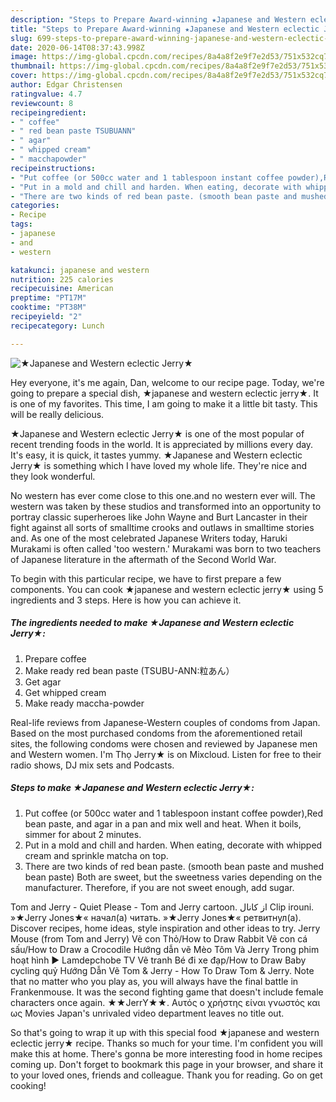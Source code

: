 ```yaml
---
description: "Steps to Prepare Award-winning ★Japanese and Western eclectic Jerry★"
title: "Steps to Prepare Award-winning ★Japanese and Western eclectic Jerry★"
slug: 699-steps-to-prepare-award-winning-japanese-and-western-eclectic-jerry
date: 2020-06-14T08:37:43.998Z
image: https://img-global.cpcdn.com/recipes/8a4a8f2e9f7e2d53/751x532cq70/★japanese-and-western-eclectic-jerry★-recipe-main-photo.jpg
thumbnail: https://img-global.cpcdn.com/recipes/8a4a8f2e9f7e2d53/751x532cq70/★japanese-and-western-eclectic-jerry★-recipe-main-photo.jpg
cover: https://img-global.cpcdn.com/recipes/8a4a8f2e9f7e2d53/751x532cq70/★japanese-and-western-eclectic-jerry★-recipe-main-photo.jpg
author: Edgar Christensen
ratingvalue: 4.7
reviewcount: 8
recipeingredient:
- " coffee"
- " red bean paste TSUBUANN"
- " agar"
- " whipped cream"
- " macchapowder"
recipeinstructions:
- "Put coffee (or 500cc water and 1 tablespoon instant coffee powder),Red bean paste, and agar in a pan and mix well and heat. When it boils, simmer for about 2 minutes."
- "Put in a mold and chill and harden. When eating, decorate with whipped cream and sprinkle matcha on top."
- "There are two kinds of red bean paste. (smooth bean paste and mushed bean paste) Both are sweet, but the sweetness varies depending on the manufacturer. Therefore, if you are not sweet enough, add sugar."
categories:
- Recipe
tags:
- japanese
- and
- western

katakunci: japanese and western 
nutrition: 225 calories
recipecuisine: American
preptime: "PT17M"
cooktime: "PT38M"
recipeyield: "2"
recipecategory: Lunch

---
```



![★Japanese and Western eclectic Jerry★](https://img-global.cpcdn.com/recipes/8a4a8f2e9f7e2d53/751x532cq70/★japanese-and-western-eclectic-jerry★-recipe-main-photo.jpg)

Hey everyone, it's me again, Dan, welcome to our recipe page. Today, we're going to prepare a special dish, ★japanese and western eclectic jerry★. It is one of my favorites. This time, I am going to make it a little bit tasty. This will be really delicious.

★Japanese and Western eclectic Jerry★ is one of the most popular of recent trending foods in the world. It is appreciated by millions every day. It's easy, it is quick, it tastes yummy. ★Japanese and Western eclectic Jerry★ is something which I have loved my whole life. They're nice and they look wonderful.

No western has ever come close to this one.and no western ever will. The western was taken by these studios and transformed into an opportunity to portray classic superheroes like John Wayne and Burt Lancaster in their fight against all sorts of smalltime crooks and outlaws in smalltime stories and. As one of the most celebrated Japanese Writers today, Haruki Murakami is often called &#39;too western.&#39; Murakami was born to two teachers of Japanese literature in the aftermath of the Second World War.


To begin with this particular recipe, we have to first prepare a few components. You can cook ★japanese and western eclectic jerry★ using 5 ingredients and 3 steps. Here is how you can achieve it.

<!--inarticleads1-->

##### The ingredients needed to make ★Japanese and Western eclectic Jerry★:

1. Prepare  coffee
1. Make ready  red bean paste (TSUBU-ANN:粒あん）
1. Get  agar
1. Get  whipped cream
1. Make ready  maccha-powder


Real-life reviews from Japanese-Western couples of condoms from Japan. Based on the most purchased condoms from the aforementioned retail sites, the following condoms were chosen and reviewed by Japanese men and Western women. I&#39;m Thọ Jerry★ is on Mixcloud. Listen for free to their radio shows, DJ mix sets and Podcasts. 

<!--inarticleads2-->

##### Steps to make ★Japanese and Western eclectic Jerry★:

1. Put coffee (or 500cc water and 1 tablespoon instant coffee powder),Red bean paste, and agar in a pan and mix well and heat. When it boils, simmer for about 2 minutes.
1. Put in a mold and chill and harden. When eating, decorate with whipped cream and sprinkle matcha on top.
1. There are two kinds of red bean paste. (smooth bean paste and mushed bean paste) Both are sweet, but the sweetness varies depending on the manufacturer. Therefore, if you are not sweet enough, add sugar.


Tom and Jerry - Quiet Please - Tom and Jerry cartoon. از کانال Clip irouni. »★Jerry Jones★« начал(а) читать. »★Jerry Jones★« ретвитнул(а). Discover recipes, home ideas, style inspiration and other ideas to try. Jerry Mouse (from Tom and Jerry) Vẽ con Thỏ/How to Draw Rabbit Vẽ con cá sấu/How to Draw a Crocodile Hướng dẫn vẽ Mèo Tôm Và Jerry Trong phim hoạt hình ► Lamdepchobe TV Vẽ tranh Bé đi xe đạp/How to Draw Baby cycling quỷ Hướng Dẫn Vẽ Tom &amp; Jerry - How To Draw Tom &amp; Jerry. Note that no matter who you play as, you will always have the final battle in Frankenmouse. It was the second fighting game that doesn&#39;t include female characters once again. ★★JerrY★★. Αυτός ο χρήστης είναι γνωστός και ως Movies Japan&#39;s unrivaled video department leaves no title out. 

So that's going to wrap it up with this special food ★japanese and western eclectic jerry★ recipe. Thanks so much for your time. I'm confident you will make this at home. There's gonna be more interesting food in home recipes coming up. Don't forget to bookmark this page in your browser, and share it to your loved ones, friends and colleague. Thank you for reading. Go on get cooking!

